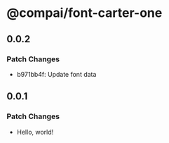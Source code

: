 # @compai/font-carter-one

## 0.0.2

### Patch Changes

- b971bb4f: Update font data

## 0.0.1

### Patch Changes

- Hello, world!

